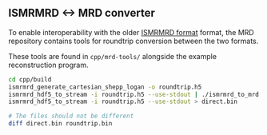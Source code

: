 ## ISMRMRD <-> MRD converter

To enable interoperability with the older [ISMRMRD format](https://github.com/ismrmrd/ismrmrd) format, the MRD repository contains tools for roundtrip conversion between the two formats.

These tools are found in `cpp/mrd-tools/` alongside the example reconstruction program.

```bash
cd cpp/build
ismrmrd_generate_cartesian_shepp_logan -o roundtrip.h5
ismrmrd_hdf5_to_stream -i roundtrip.h5 --use-stdout | ./ismrmrd_to_mrd | ./mrd_to_ismrmrd > roundtrip.bin
ismrmrd_hdf5_to_stream -i roundtrip.h5 --use-stdout > direct.bin

# The files should not be different
diff direct.bin roundtrip.bin
```
